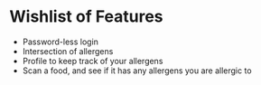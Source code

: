 # Wishlist of Features

- Password-less login
- Intersection of allergens
- Profile to keep track of your allergens
- Scan a food, and see if it has any allergens you are allergic to
